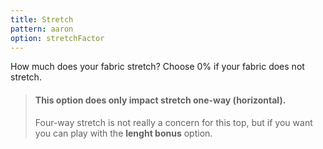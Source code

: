 ```yaml
---
title: Stretch
pattern: aaron
option: stretchFactor
---
```

How much does your fabric stretch?  Choose 0% if your fabric does not stretch.

> #### This option does only impact stretch one-way (horizontal).
>
> Four-way stretch is not really a concern for this top, but if you want you can play with the <b>lenght bonus</b> option.
